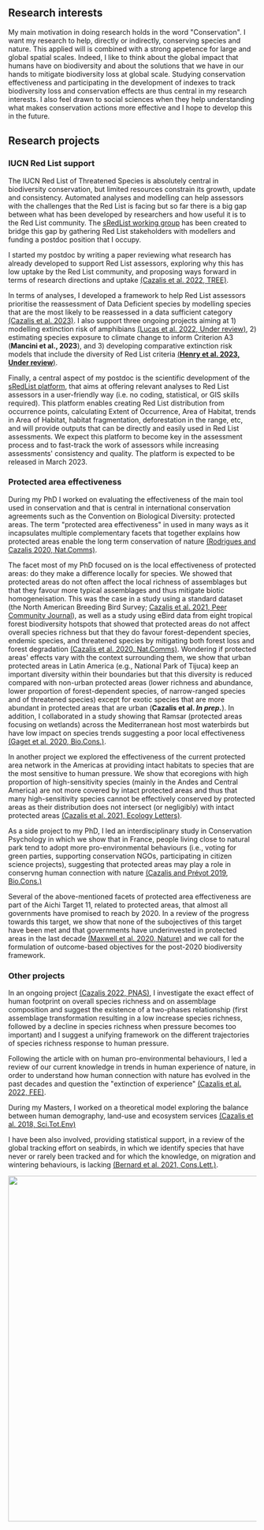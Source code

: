 ## Research interests
My main motivation in doing research holds in the word "Conservation". I want my research to help, directly or indirectly, conserving species and nature. This applied will is combined with a strong appetence for large and global spatial scales. Indeed, I like to think about the global impact that humans have on biodiversity and about the solutions that we have in our hands to mitigate biodiversity loss at global scale. Studying conservation effectiveness and participating in the development of indexes to track biodiversity loss and conservation effects are thus central in my research interests. I also feel drawn to social sciences when they help understanding what makes conservation actions more effective and I hope to develop this in the future.


## Research projects
### IUCN Red List support
The IUCN Red List of Threatened Species is absolutely central in biodiversity conservation, but limited resources constrain its growth, update and consistency. Automated analyses and modelling can help assessors with the challenges that the Red List is facing but so far there is a big gap between what has been developed by researchers and how useful it is to the Red List community. The [sRedList working group](https://www.idiv.de/en/sredlist.html) has been created to bridge this gap by gathering Red List stakeholders with modellers and funding a postdoc position that I occupy.

I started my postdoc by writing a paper reviewing what research has already developed to support Red List assessors, exploring why this has low uptake by the Red List community, and proposing ways forward in terms of research directions and uptake [(Cazalis et al. 2022, TREE)](https://www.sciencedirect.com/science/article/pii/S0169534721003372?dgcid=author).

In terms of analyses, I developed a framework to help Red List assessors prioritise the reassessment of Data Deficient species by modelling species that are the most likely to be reassessed in a data sufficient category [(Cazalis et al. 2023)](https://conbio.onlinelibrary.wiley.com/doi/full/10.1111/cobi.14139). I also support three ongoing projects aiming at 1) modelling extinction risk of amphibians [(Lucas et al. 2022, Under review)](https://www.biorxiv.org/content/10.1101/2023.02.08.526823v1), 2) estimating species exposure to climate change to inform Criterion A3 (**Mancini et al., 2023**), and 3) developing comparative extinction risk models that include the diversity of Red List criteria [(**Henry et al. 2023, Under review**)](https://www.biorxiv.org/content/10.1101/2023.06.08.544254v1.abstract).

Finally, a central aspect of my postdoc is the scientific development of the [sRedList platform](https://sredlist.eu/#/home), that aims at offering relevant analyses to Red List assessors in a user-friendly way (i.e. no coding, statistical, or GIS skills required). This platform enables creating Red List distribution from occurrence points, calculating Extent of Occurrence, Area of Habitat, trends in Area of Habitat, habitat fragmentation, deforestation in the range, etc, and will provide outputs that can be directly and easily used in Red List assessments. We expect this platform to become key in the assessment process and to fast-track the work of assessors while increasing assessments' consistency and quality. The platform is expected to be released in March 2023.


### Protected area effectiveness

During my PhD I worked on evaluating the effectiveness of the main tool used in conservation and that is central in international conservation agreements such as the Convention on Biological Diversity: protected areas. The term "protected area effectiveness" in used in many ways as it incapsulates multiple complementary facets that together explains how protected areas enable the long term conservation of nature [(Rodrigues and Cazalis 2020, Nat.Comms)](https://www.nature.com/articles/s41467-020-18989-2). 

The facet most of my PhD focused on is the local effectiveness of protected areas: do they make a difference locally for species. We showed that protected areas do not often affect the local richness of assemblages but that they favour more typical assemblages and thus mitigate biotic homogeneisation. This was the case in a study using a standard dataset (the North American Breeding Bird Survey; [Cazalis et al. 2021, Peer Community Journal](https://peercommunityjournal.org/articles/10.24072/pcjournal.5/)), as well as a study using eBird data from eight tropical forest biodiversity hotspots that showed that protected areas do not affect overall species richness but that they do favour forest-dependent species, endemic species, and threatened species by mitigating both forest loss and forest degradation [(Cazalis et al. 2020, Nat.Comms)](https://www.nature.com/articles/s41467-020-18230-0). Wondering if protected areas' effects vary with the context surrounding them, we show that urban protected areas in Latin America (e.g., National Park of Tijuca) keep an important diversity within their boundaries but that this diversity is reduced compared with non-urban protected areas (lower richness and abundance, lower proportion of forest-dependent species, of narrow-ranged species and of threatened species) except for exotic species that are more abundant in protected areas that are urban (**Cazalis et al. *In prep.***). In addition, I collaborated in a study showing that Ramsar (protected areas focusing on wetlands) across the Mediterranean host most waterbirds but have low impact on species trends suggesting a poor local effectiveness [(Gaget et al. 2020, Bio.Cons.)](https://www.sciencedirect.com/science/article/abs/pii/S0006320719315332?dgcid=author).

In another project we explored the effectiveness of the current protected area network in the Americas at providing intact habitats to species that are the most sensitive to human pressure. We show that ecoregions with high proportion of high-sensitivity species (mainly in the Andes and Central America) are not more covered by intact protected areas and thus that many high-sensitivity species cannot be effectively conserved by protected areas as their distribution does not intersect (or negligibly) with intact protected areas [(Cazalis et al. 2021, Ecology Letters)](https://onlinelibrary.wiley.com/doi/10.1111/ele.13859).

As a side project to my PhD, I led an interdisciplinary study in Conservation Psychology in which we show that in France, people living close to natural park tend to adopt more pro-environmental behaviours (i.e., voting for green parties, supporting conservation NGOs, participating in citizen science projects), suggesting that protected areas may play a role in conservng human connection with nature [(Cazalis and Prévot 2019, Bio.Cons.)](https://doi.org/10.1016/j.biocon.2019.03.012)

Several of the above-mentioned facets of protected area effectiveness are part of the Aichi Target 11, related to protected areas, that almost all governments have promised to reach by 2020. In a review of the progress towards this target, we show that none of the subojectives of this target have been met and that governments have underinvested in protected areas in the last decade [(Maxwell et al. 2020, Nature)](https://www.nature.com/articles/s41586-020-2773-z) and we call for the formulation of outcome-based objectives for the post-2020 biodiversity framework.


### Other projects
In an ongoing project [(Cazalis 2022, PNAS)](https://www.pnas.org/doi/full/10.1073/pnas.2107361119), I investigate the exact effect of human footprint on overall species richness and on assemblage composition and suggest the existence of a two-phases relationship (first assemblage transformation resulting in a low increase species richness, followed by a decline in species richness when pressure becomes too important) and I suggest a unifying framework on the different trajectories of species richness response to human pressure.

Following the article with on human pro-environmental behaviours, I led a review of our current knowledge in trends in human experience of nature, in order to understand how human connection with nature has evolved in the past decades and question the "extinction of experience" [(Cazalis et al. 2022, FEE)](https://esajournals.onlinelibrary.wiley.com/doi/10.1002/fee.2540).

During my Masters, I worked on a theoretical model exploring the balance between human demography, land-use and ecosystem services [(Cazalis et al. 2018, Sci.Tot.Env)](https://doi.org/10.1016/j.scitotenv.2018.03.360)

I have been also involved, providing statistical support, in a review of the global tracking effort on seabirds, in which we identify species that have never or rarely been tracked and for which the knowledge, on migration and wintering behaviours, is lacking [(Bernard et al. 2021, Cons.Lett.)](https://conbio.onlinelibrary.wiley.com/doi/full/10.1111/conl.12804).



<img src="https://victorcazalis.github.io/Hirondelle rustique5 - Rouveyrac - 25-06-13.JPG"  align="center" width="700">
